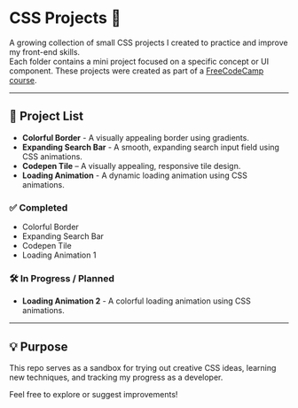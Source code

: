 # CSS Projects 🎨

A growing collection of small CSS projects I created to practice and improve my front-end skills.  
Each folder contains a mini project focused on a specific concept or UI component.
These projects were created as part of a [FreeCodeCamp course](https://www.youtube.com/watch?v=TzuWIHGFKCQ&pp=ygVAMjQgY3NzIHByb2plY3RzIGxvYWRpbmcgYW5pbWF0aW9uIHByb2dyZXNzIGJhciBmbGFzaGNhcmRzICYgbW9yZQ%3D%3D).

---

## 📁 Project List

- **Colorful Border** - A visually appealing border using gradients.
- **Expanding Search Bar** - A smooth, expanding search input field using CSS animations.
- **Codepen Tile** – A visually appealing, responsive tile design.
- **Loading Animation** - A dynamic loading animation using CSS animations.

### ✅ Completed

- Colorful Border
- Expanding Search Bar
- Codepen Tile
- Loading Animation 1

### 🛠️ In Progress / Planned

- **Loading Animation 2** - A colorful loading animation using CSS animations.

---

## 💡 Purpose

This repo serves as a sandbox for trying out creative CSS ideas, learning new techniques, and tracking my progress as a developer.

Feel free to explore or suggest improvements!
